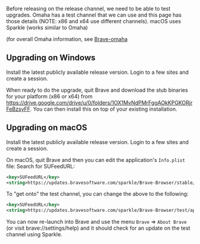 Before releasing on the release channel, we need to be able to test upgrades. Omaha has a test channel that we can use and this page has those details (NOTE: x86 and x64 use different channels). macOS uses Sparkle (works similar to Omaha) 

(for overall Omaha information, see [Brave-omaha](https://github.com/brave/brave-browser/wiki/Brave-omaha)

## Upgrading on Windows
Install the latest publicly available release version. Login to a few sites and create a session.

When ready to do the upgrade, quit Brave and download the stub binaries for your platform (x86 or x64) from https://drive.google.com/drive/u/0/folders/1OX1MvNdPMrFggAOkKPGKORjrFeBzsyFF. You can then install this on top of your existing installation.

## Upgrading on macOS
Install the latest publicly available release version. Login to a few sites and create a session.

On macOS, quit Brave and then you can edit the application's `Info.plist` file:
Search for SUFeedURL:
```xml
<key>SUFeedURL</key>
<string>https://updates.bravesoftware.com/sparkle/Brave-Browser/stable/appcast.xml</string>
```

To "get onto" the test channel, you can change the above to the following:
```xml
<key>SUFeedURL</key>
<string>https://updates.bravesoftware.com/sparkle/Brave-Browser/test/appcast.xml</string>
```

You can now re-launch into Brave and use the menu `Brave` => `About Brave` (or visit brave://settings/help) and it should check for an update on the test channel using Sparkle.